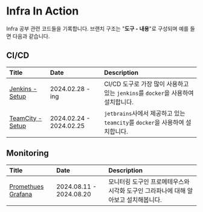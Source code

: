 # Infra In Action

Infra 공부 관련 코드들을 기록합니다.
브랜치 구조는 "**도구 - 내용**"로 구성되며 예를 들면 다음과 같습니다.

## CI/CD

| Title                                                                      | Date                    | Description                                              |
|:---------------------------------------------------------------------------|:------------------------|:---------------------------------------------------------|
| [Jenkins - Setup](https://github.com/KIMSEI1124/infra_in_action/tree/jenkins/setup) | 2024.02.28 - ing | CI/CD 도구로 가장 많이 사용하고 있는 `jenkins`를 `docker`을 사용하여 설치합니다. | 
| [TeamCity - Setup](https://github.com/KIMSEI1124/infra_in_action/tree/teamcity/setup) | 2024.02.24 - 2024.02.25 | `jetbrains`사에서 제공하고 있는 `teamcity`를 `docker`을 사용하여 설치합니다. | 

## Monitoring

| Title                                                                      | Date                    | Description                                              |
|:---------------------------------------------------------------------------|:------------------------|:---------------------------------------------------------|
| [Promethues Grafana](https://github.com/KIMSEI1124/infra_in_action/tree/promethues-grafana) | 2024.08.11 - 2024.08.20 | 모니터링 도구인 프로메테우스와 시각화 도구인 그라파나에 대해 알아보고 설치해봅니다. | 